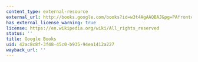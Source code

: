 ```yaml
---
content_type: external-resource
external_url: http://books.google.com/books?id=w3t4AgAAQBAJ&pg=PAfrontcover
has_external_license_warning: true
license: https://en.wikipedia.org/wiki/All_rights_reserved
status: ''
title: Google Books
uid: 42ac8c8f-3f48-45c0-b935-94ea1412a227
wayback_url: ''
---
```

